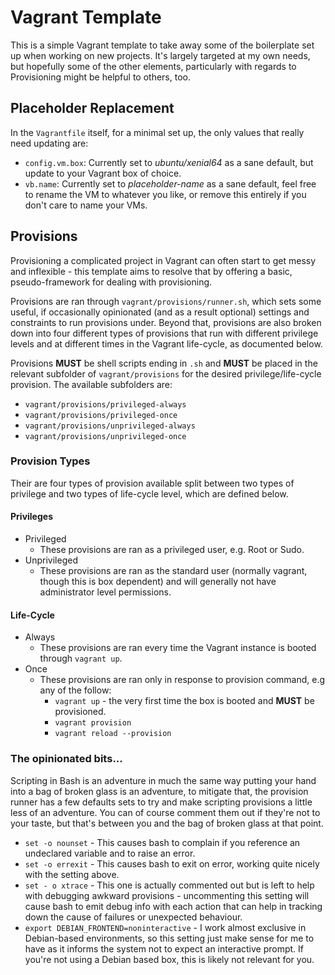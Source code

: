 # Vagrant Template

This is a simple Vagrant template to take away some of the boilerplate set up when working on new projects.  It's largely targeted at my own needs, but hopefully some of the other elements, particularly with regards to Provisioning might be helpful to others, too.

## Placeholder Replacement

In the `Vagrantfile` itself, for a minimal set up, the only values that really need updating are:

 - `config.vm.box`: Currently set to *ubuntu/xenial64* as a sane default, but update to your Vagrant box of choice.
 - `vb.name`: Currently set to *placeholder-name* as a sane default, feel free to rename the VM to whatever you like, or remove this entirely if you don't care to name your VMs.

## Provisions

Provisioning a complicated project in Vagrant can often start to get messy and inflexible - this template aims to resolve that by offering a basic, pseudo-framework for dealing with provisioning.

Provisions are ran through `vagrant/provisions/runner.sh`, which sets some useful, if occasionally opinionated (and as a result optional) settings and constraints to run provisions under.  Beyond that, provisions are also broken down into four different types of provisions that run with different privilege levels and at different times in the Vagrant life-cycle, as documented below.

Provisions **MUST** be shell scripts ending in `.sh` and **MUST** be placed in the relevant subfolder of `vagrant/provisions` for the desired privilege/life-cycle provision.  The available subfolders are:

- `vagrant/provisions/privileged-always`
- `vagrant/provisions/privileged-once`
- `vagrant/provisions/unprivileged-always`
- `vagrant/provisions/unprivileged-once`

### Provision Types

Their are four types of provision available split between two types of privilege and two types of life-cycle level, which are defined below.

#### Privileges 

 - Privileged
   - These provisions are ran as a privileged user, e.g. Root or Sudo.
 - Unprivileged
   - These provisions are ran as the standard user (normally vagrant, though this is box dependent) and will generally not have administrator level
     permissions.

#### Life-Cycle

 - Always
   - These provisions are ran every time the Vagrant instance is booted through
   `vagrant up`.
 - Once
   - These provisions are ran only in response to provision command, e.g any of the follow:
     - `vagrant up` - the very first time the box is booted and **MUST** be provisioned.
     - `vagrant provision`
     - `vagrant reload --provision`

### The opinionated bits...

Scripting in Bash is an adventure in much the same way putting your hand into a bag of broken glass is an adventure, to mitigate that, the provision runner has a few defaults sets to try and make scripting provisions a little less of an adventure.  You can of course comment them out if they're not to your taste, but that's between you and the bag of broken glass at that point. 

 - `set -o nounset` - This causes bash to complain if you reference an undeclared variable and to raise an error.
 - `set -o errexit` - This causes bash to exit on error, working quite nicely with the setting above.
 - `set - o xtrace` - This one is actually commented out but is left to help with debugging awkward provisions - uncommenting this setting will cause bash
   to emit debug info with each action that can help in tracking down the cause of failures or unexpected behaviour.
 - `export DEBIAN_FRONTEND=noninteractive` - I work almost exclusive in Debian-based environments, so this setting just make sense for me to have as
   it informs the system not to expect an interactive prompt.  If you're not using a Debian based box, this is likely not relevant for you.
